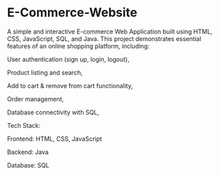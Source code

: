 # E-Commerce-Website
A simple and interactive E-commerce Web Application built using HTML, CSS, JavaScript, SQL, and Java.
This project demonstrates essential features of an online shopping platform, including:

User authentication (sign up, login, logout),

Product listing and search,

Add to cart & remove from cart functionality,

Order management,

Database connectivity with SQL,

Tech Stack:

Frontend: HTML, CSS, JavaScript

Backend: Java

Database: SQL
